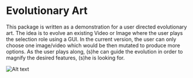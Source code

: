 # Evolutionary Art

This package is written as a demonstration for a user directed evolutionary art. The idea is to evolve an existing Video or Image where the user plays the selection role using a GUI. In the current version, the user can only choose one image/video which would be then mutated to produce more options. As the user plays along, (s)he can guide the evolution in order to magnify the desired features, (s)he is looking for.
 
 ![Alt text](https://user-images.githubusercontent.com/13570487/30950224-307380a6-a3b7-11e7-9082-d9dca6fcb743.png?raw=true "Title")
